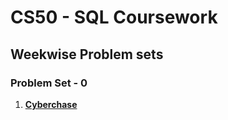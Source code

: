 # CS50 - SQL Coursework

## Weekwise Problem sets

### Problem Set - 0

1. [**Cyberchase**](https://github.com/devamanikantasala/cs50-sql/tree/main/Week-0/1-cyberchase)
